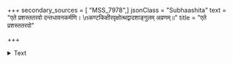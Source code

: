 +++
secondary_sources = [ "MSS_7978",]
jsonClass = "Subhaashita"
text = "एते प्रशस्ततरवो दन्तधावनकर्मणि।  \nकण्टकिक्षीरवृक्षोत्थद्वादशाङ्गुलम् अव्रणम्॥"
title = "एते प्रशस्ततरवो"

+++

<details><summary>Text</summary>

एते प्रशस्ततरवो दन्तधावनकर्मणि।  
कण्टकिक्षीरवृक्षोत्थद्वादशाङ्गुलम् अव्रणम्॥
</details>
